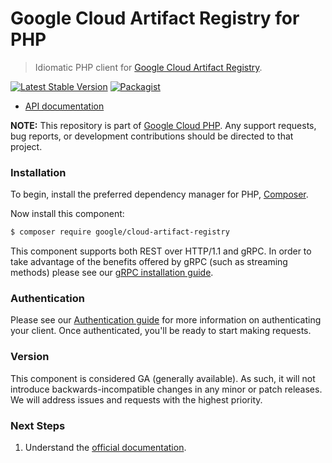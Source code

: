 # Google Cloud Artifact Registry for PHP

> Idiomatic PHP client for [Google Cloud Artifact Registry](https://cloud.google.com/artifact-registry).

[![Latest Stable Version](https://poser.pugx.org/google/cloud-artifact-registry/v/stable)](https://packagist.org/packages/google/cloud-artifact-registry) [![Packagist](https://img.shields.io/packagist/dm/google/cloud-artifact-registry.svg)](https://packagist.org/packages/google/cloud-artifact-registry)

* [API documentation](https://cloud.google.com/php/docs/reference/cloud-artifact-registry/latest)

**NOTE:** This repository is part of [Google Cloud PHP](https://github.com/googleapis/google-cloud-php). Any
support requests, bug reports, or development contributions should be directed to
that project.

### Installation

To begin, install the preferred dependency manager for PHP, [Composer](https://getcomposer.org/).

Now install this component:

```sh
$ composer require google/cloud-artifact-registry
```

This component supports both REST over HTTP/1.1 and gRPC. In order to take advantage of the benefits offered by gRPC (such as streaming methods)
please see our [gRPC installation guide](https://cloud.google.com/php/grpc).

### Authentication

Please see our [Authentication guide](https://github.com/googleapis/google-cloud-php/blob/main/AUTHENTICATION.md) for more information
on authenticating your client. Once authenticated, you'll be ready to start making requests.


### Version

This component is considered GA (generally available). As such, it will not introduce backwards-incompatible changes in
any minor or patch releases. We will address issues and requests with the highest priority.

### Next Steps

1. Understand the [official documentation](https://cloud.google.com/artifact-registry/docs).
